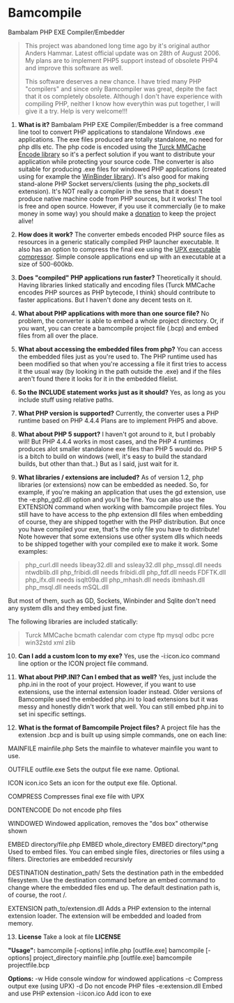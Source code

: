 # Bamcompile
Bambalam PHP EXE Compiler/Embedder

> This project was abandoned long time ago by it's original author
> Anders Hammar. Latest official update was on 28th of August 2006. My
> plans are to implement PHP5 support instead of obsolete PHP4 and
> improve this software as well.
> 
> This software deserves a new chance.
> I have tried many PHP "compilers" and since only Bamcompiler was great, depite the fact that it os completely obsolete. 
> Although I don't have experience with compiling PHP, neither I know how everythin was put together, I will give it a try. 
> Help is very welcome!!! 

 1. **What is it?**
 Bambalam PHP EXE Compiler/Embedder is a free command line tool to convert PHP applications to standalone Windows .exe applications. The exe files produced are totally standalone, no need for php dlls etc. The php code is encoded using the [Turck MMCache Encode library](http://turck-mmcache.sourceforge.net/) so it's a perfect solution if you want to distribute your application while protecting your source code. The converter is also suitable for producing .exe files for windowed PHP applications (created using for example the [WinBinder library](http://www.winbinder.com/)). It's also good for making stand-alone PHP Socket servers/clients (using the php_sockets.dll extension). 
It's NOT really a compiler in the sense that it doesn't produce native machine code from PHP sources, but it works! 
The tool is free and open source. However, if you use it commercially (ie to make money in some way) you should make a [donation](http://sourceforge.net/donate/index.php?group_id=169996) to keep the project alive! 

 2. **How does it work?**
 The converter embeds encoded PHP source files as resources in a generic statically compiled PHP launcher executable. It also has an option to compress the final exe using the [UPX executable compressor](http://upx.sourceforge.net/). Simple console applications end up with an executable at a size of 500-600kb. 
 3. **Does "compiled" PHP applications run faster?**
 Theoretically it should. Having libraries linked statically and encoding files (Turck MMCache encodes PHP sources as PHP bytecode, I think) should contribute to faster applications. But I haven't done any decent tests on it. 
 
 4. **What about PHP applications with more than one source file?**
 No problem, the converter is able to embed a whole project directory. Or, if you want, you can create a bamcompile project file (.bcp) and embed files from all over the place. 
 
 5. **What about accessing the embedded files from php?**
 You can access the embedded files just as you're used to. The PHP runtime used has been modified so that when you're accessing a file it first tries to access it the usual way (by looking in the path outside the .exe) and if the files aren't found there it looks for it in the embedded filelist.
 
 6. **So the INCLUDE statement works just as it should?**
 Yes, as long as you include stuff using relative paths. 
 
 7. **What PHP version is supported?**
 Currently, the converter uses a PHP runtime based on PHP 4.4.4
 Plans are to implement PHP5 and above.
 
 8. **What about PHP 5 support?**
 I haven't got around to it, but I probably will! But PHP 4.4.4 works in most cases, and the PHP 4 runtimes produces alot smaller standalone exe files than PHP 5 would do. PHP 5 is a bitch to build on windows (well, it's easy to build the standard builds, but other than that..) But as I said, just wait for it. 


 9. **What libraries / extensions are included?**
As of version 1.2, php libraries (or extensions) now can be embedded as needed. So, for example, if you're making an application that uses the gd extension, use the -e:php_gd2.dll option and you'll be fine. You can also use the EXTENSION command when working with bamcompile project files. You still have to have access to the php extension dll files when embedding of course, they are shipped together with the PHP distribution. But once you have compiled your exe, that's the only file you have to distribute! 
Note however that some extensions use other system dlls which needs to be shipped together with your compiled exe to make it work.
Some examples:
> php_curl.dll needs libeay32.dll and ssleay32.dll 
> php_mssql.dll needs ntwdblib.dll 
> php_fribidi.dll needs fribidi.dll 
> php_fdf.dll needs FDFTK.dll 
> php_ifx.dll needs isqlt09a.dll 
> php_mhash.dll needs ibmhash.dll 
> php_msql.dll needs mSQL.dll

 But most of them, such as GD, Sockets, Winbinder and Sqlite don't need any system dlls and they embed just fine.
 
 The following libraries are included statically:
> Turck
> MMCache 
> bcmath 
> calendar 
> com 
> ctype
> ftp
> mysql
> odbc
> pcre
> win32std
> xml zlib


 10. **Can I add a custom Icon to my exe?**
 Yes, use the -i:icon.ico command line option or the ICON project file command. 
 11. **What about PHP.INI? Can I embed that as well?**
 Yes, just include the php.ini in the root of your project. However, if you want to use extensions, use the internal extension loader instead. Older versions of Bamcompile used the embedded php.ini to load extensions but it was messy and honestly didn't work that well. You can still embed php.ini to set ini specific settings.
 
 12. **What is the format of Bamcompile Project files?**
 A project file has the extension .bcp and is built up using simple commands, one on each line:

 MAINFILE mainfile.php
Sets the mainfile to whatever mainfile you want to use. 

 OUTFILE outfile.exe
Sets the output file exe name. Optional.

 ICON icon.ico
Sets an icon for the output exe file. Optional.

 COMPRESS
Compresses final exe file with UPX

 DONTENCODE
Do not encode php files

 WINDOWED
Windowed application, removes the "dos box" otherwise shown

 EMBED directory/file.php
 EMBED whole_directory
 EMBED directory/*.png
Used to embed files. You can embed single files, directories or files using a filters. Directories are embedded recursivly

 DESTINATION destination_path/
Sets the destination path in the embedded filesystem. Use the destination command before an embed command to change where the embedded files end up. The default destination path is, of course, the root /.

 EXTENSION path_to/extension.dll
Adds a PHP extension to the internal extension loader. The extension will be embedded and loaded from memory. 

 13. **License**
 Take a look at file **LICENSE**


**"Usage":**
   bamcompile [-options] infile.php [outfile.exe]
   bamcompile [-options] project_directory mainfile.php [outfile.exe]
   bamcompile projectfile.bcp

**Options:**
    -w Hide console window for windowed applications
    -c Compress output exe (using UPX)
    -d Do not encode PHP files
    -e:extension.dll Embed and use PHP extension
    -i:icon.ico Add icon to exe